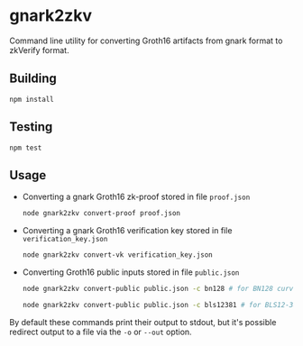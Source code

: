 # gnark2zkv

Command line utility for converting Groth16 artifacts from gnark format to zkVerify format.

## Building
```
npm install
```

## Testing
```
npm test
```

## Usage
- Converting a gnark Groth16 zk-proof stored in file `proof.json`
    ```bash
    node gnark2zkv convert-proof proof.json
    ```
- Converting a gnark Groth16 verification key stored in file `verification_key.json`
    ```bash
    node gnark2zkv convert-vk verification_key.json
    ```
- Converting Groth16 public inputs stored in file `public.json`
    ```bash
    node gnark2zkv convert-public public.json -c bn128 # for BN128 curve
    ```
    ```bash
    node gnark2zkv convert-public public.json -c bls12381 # for BLS12-381 curve
    ```
By default these commands print their output to stdout, but it's possible redirect output to a file via the `-o` or `--out` option.